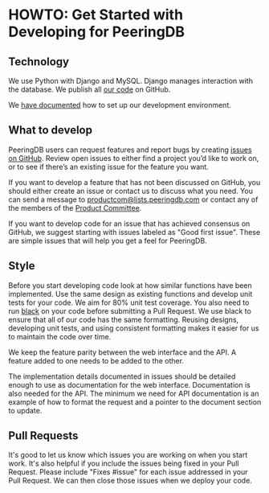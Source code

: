 # HOWTO: Get Started with Developing for PeeringDB 

## Technology

We use Python with Django and MySQL. Django manages interaction with the database. We publish all [our code](https://github.com/peeringdb/peeringdb) on GitHub. 

We [have documented](/howto/run_development_container/) how to set up our development environment. 

## What to develop

PeeringDB users can request features and report bugs by creating [issues on GitHub](https://github.com/peeringdb/peeringdb/issues). Review open issues to either find a project you’d like to work on, or to see if there’s an existing issue for the feature you want.

If you want to develop a feature that has not been discussed on GitHub, you should either create an issue or contact us to discuss what you need. You can send a message to [productcom@lists.peeringdb.com](mailto:productcom@lists.peeringdb.com) or contact any of the members of the [Product Committee](/committee/product/).

If you want to develop code for an issue that has achieved consensus on GitHub, we suggest starting with issues labeled as "Good first issue". These are simple issues that will help you get a feel for PeeringDB.

## Style

Before you start developing code look at how similar functions have been implemented. Use the same design as existing functions and develop unit tests for your code. We aim for 80% unit test coverage. You also need to run [black](https://pypi.org/project/black/) on your code before submitting a Pull Request. We use black to ensure that all of our code has the same formatting. Reusing designs, developing unit tests, and using consistent formatting makes it easier for us to maintain the code over time.

We keep the feature parity between the web interface and the API. A feature added to one needs to be added to the other.

The implementation details documented in issues should be detailed enough to use as documentation for the web interface. Documentation is also needed for the API. The minimum we need for API documentation is an example of how to format the request and a pointer to the document section to update.

## Pull Requests

It's good to let us know which issues you are working on when you start work. It's also helpful if you include the issues being fixed in your Pull Request. Please include "Fixes #issue" for each issue addressed in your Pull Request. We can then close those issues when we deploy your code.